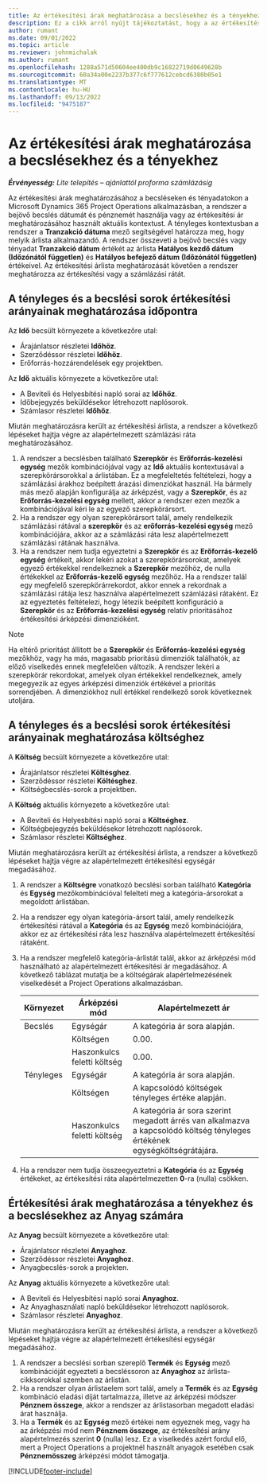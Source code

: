 ```yaml
---
title: Az értékesítési árak meghatározása a becslésekhez és a tényekhez
description: Ez a cikk arról nyújt tájékoztatást, hogy a az értékesítési árakat hogyan használják a projektalapú becslésekhez, és a tényadatok hogyan lesznek meghatározva.
author: rumant
ms.date: 09/01/2022
ms.topic: article
ms.reviewer: johnmichalak
ms.author: rumant
ms.openlocfilehash: 1288a571d50604ee400db9c16822719d0649628b
ms.sourcegitcommit: 60a34a00e2237b377c6f777612cebcd6380b05e1
ms.translationtype: MT
ms.contentlocale: hu-HU
ms.lasthandoff: 09/13/2022
ms.locfileid: "9475187"
---
```

# <a name="determine-sales-prices-for-project-estimates-and-actuals"></a>Az értékesítési árak meghatározása a becslésekhez és a tényekhez

_**Érvényesség:** Lite telepítés – ajánlattól proforma számlázásig_

Az értékesítési árak meghatározásához a becsléseken és tényadatokon a Microsoft Dynamics 365 Project Operations alkalmazásban, a rendszer a bejövő becslés dátumát és pénznemét használja vagy az értékesítési ár meghatározásához használt aktuális kontextust. A tényleges kontextusban a rendszer a **Tranzakció dátuma** mező segítségével határozza meg, hogy melyik árlista alkalmazandó. A rendszer összeveti a bejövő becslés vagy tényadat **Tranzakció dátum** értékét az árlista **Hatályos kezdő dátum (Időzónától független)** és **Hatályos befejező dátum (Időzónától független)** értékeivel. Az értékesítési árlista meghatározását követően a rendszer meghatározza az értékesítési vagy a számlázási rátát.

## <a name="determining-sales-rates-on-actual-and-estimate-lines-for-time"></a>A tényleges és a becslési sorok értékesítési arányainak meghatározása időpontra

Az **Idő** becsült környezete a következőre utal:

- Árajánlatsor részletei **Időhöz**.
- Szerződéssor részletei **Időhöz**.
- Erőforrás-hozzárendelések egy projektben.

Az **Idő** aktuális környezete a következőre utal:

- A Beviteli és Helyesbítési napló sorai az **Időhöz**.
- Időbejegyzés beküldésekor létrehozott naplósorok.
- Számlasor részletei **Időhöz**. 

Miután meghatározásra került az értékesítési árlista, a rendszer a következő lépéseket hajtja végre az alapértelmezett számlázási ráta meghatározásához.

1. A rendszer a becslésben található **Szerepkör** és **Erőforrás-kezelési egység** mezők kombinációjával vagy az **Idő** aktuális kontextusával a szerepkörársorokkal a árlistában. Ez a megfeleltetés feltételezi, hogy a számlázási árakhoz beépített árazási dimenziókat használ. Ha bármely más mező alapján konfigurálja az árképzést, vagy a **Szerepkör**, és az **Erőforrás-kezelési egység** mellett, akkor a rendszer ezen mezők a kombinációjával kéri le az egyező szerepkörársort.
1. Ha a rendszer egy olyan szerepkörársort talál, amely rendelkezik számlázási rátával a **szerepkör** és az **erőforrás-kezelési egység** mező kombinációjára, akkor az a számlázási ráta lesz alapértelmezett számlázási rátának használva.
1. Ha a rendszer nem tudja egyeztetni a **Szerepkör** és az **Erőforrás-kezelő egység** értékeit, akkor lekéri azokat a szerepkörársorokat, amelyek egyező értékekkel rendelkeznek a **Szerepkör** mezőhöz, de nulla értékekkel az **Erőforrás-kezelő egység** mezőhöz. Ha a rendszer talál egy megfelelő szerepkörárrekordot, akkor ennek a rekordnak a számlázási rátája lesz használva alapértelmezett számlázási rátaként. Ez az egyeztetés feltételezi, hogy létezik beépített konfiguráció a **Szerepkör** és az **Erőforrás-kezelési egység** relatív prioritásához értékesítési árképzési dimenzióként.

> [!NOTE]
> Ha eltérő prioritást állított be a **Szerepkör** és **Erőforrás-kezelési egység** mezőkhöz, vagy ha más, magasabb prioritású dimenziók találhatók, az előző viselkedés ennek megfelelően változik. A rendszer lekéri a szerepkörár rekordokat, amelyek olyan értékekkel rendelkeznek, amely megegyezik az egyes árképzési dimenziók értékével a prioritás sorrendjében. A dimenziókhoz null értékkel rendelkező sorok következnek utoljára.

## <a name="determining-sales-rates-on-actual-and-estimate-lines-for-expense"></a>A tényleges és a becslési sorok értékesítési arányainak meghatározása költséghez

A **Költség** becsült környezete a következőre utal:

- Árajánlatsor részletei **Költésghez**.
- Szerződéssor részletei **Költésghez**.
- Költségbecslés-sorok a projektben.

A **Költség** aktuális környezete a következőre utal:

- A Beviteli és Helyesbítési napló sorai a **Költséghez**.
- Költségbejegyzés beküldésekor létrehozott naplósorok.
- Számlasor részletei **Költséghez**. 

Miután meghatározásra került az értékesítési árlista, a rendszer a következő lépéseket hajtja végre az alapértelmezett értékesítési egységár megadásához.

1. A rendszer a **Költségre** vonatkozó becslési sorban található **Kategória** és **Egység** mezőkombinációval felelteti meg a kategória-ársorokat a megoldott árlistában.
1. Ha a rendszer egy olyan kategória-ársort talál, amely rendelkezik értékesítési rátával a **Kategória** és az **Egység** mező kombinációjára, akkor ez az értékesítési ráta lesz használva alapértelmezett értékesítési rátaként.
1. Ha a rendszer megfelelő kategória-árlistát talál, akkor az árképzési mód használható az alapértelmezett értékesítési ár megadásához. A következő táblázat mutatja be a költségárak alapértelmezésének viselkedését a Project Operations alkalmazásban.

    | Környezet | Árképzési mód | Alapértelmezett ár |
    | --- | --- | --- |
    | Becslés | Egységár | A kategória ár sora alapján. |
    |        | Költségen | 0.00. |
    |        | Haszonkulcs feletti költség | 0.00. |
    | Tényleges | Egységár | A kategória ár sora alapján. |
    |        | Költségen | A kapcsolódó költségek tényleges értéke alapján. |
    |        | Haszonkulcs feletti költség | A kategória ár sora szerint megadott árrés van alkalmazva a kapcsolódó költség tényleges értékének egységköltségrátájára. |

1. Ha a rendszer nem tudja összeegyeztetni a **Kategória** és az **Egység** értékeket, az értékesítési ráta alapértelmezetten **0**-ra (nulla) csökken.

## <a name="determining-sales-rates-on-actual-and-estimate-lines-for-material"></a>Értékesítési árak meghatározása a tényekhez és a becslésekhez az Anyag számára

Az **Anyag** becsült környezete a következőre utal:

- Árajánlatsor részletei **Anyaghoz**.
- Szerződéssor részletei **Anyaghoz**.
- Anyagbecslés-sorok a projekten.

Az **Anyag** aktuális környezete a következőre utal:

- A Beviteli és Helyesbítési napló sorai **Anyaghoz**.
- Az Anyaghasználati napló beküldésekor létrehozott naplósorok.
- Számlasor részletei **Anyaghoz**. 

Miután meghatározásra került az értékesítési árlista, a rendszer a következő lépéseket hajtja végre az alapértelmezett értékesítési egységár megadásához.

1. A rendszer a becslési sorban szereplő **Termék** és **Egység** mező kombinációját egyezteti a becsléssoron az **Anyaghoz** az árlista-cikksorokkal szemben az árlistán.
1. Ha a rendszer olyan árlistaelem sort talál, amely a **Termék** és az **Egység** kombináció eladási díját tartalmazza, illetve az árképzési módszer **Pénznem összege**, akkor a rendszer az árlistasorban megadott eladási árat használja. 
1. Ha a **Termék** és az **Egység** mező értékei nem egyeznek meg, vagy ha az árképzési mód nem **Pénznem összege**, az értékesítési arány alapértelmezés szerint **0** (nulla) lesz. Ez a viselkedés azért fordul elő, mert a Project Operations a projektnél használt anyagok esetében csak **Pénznemösszeg** árképzési módot támogatja.

[!INCLUDE[footer-include](../../includes/footer-banner.md)]
